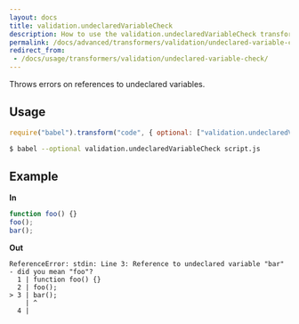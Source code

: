 ```yaml
---
layout: docs
title: validation.undeclaredVariableCheck
description: How to use the validation.undeclaredVariableCheck transformer.
permalink: /docs/advanced/transformers/validation/undeclared-variable-check/
redirect_from:
 - /docs/usage/transformers/validation/undeclared-variable-check/
---
```


Throws errors on references to undeclared variables.

## Usage

```javascript
require("babel").transform("code", { optional: ["validation.undeclaredVariableCheck"] });
```

```sh
$ babel --optional validation.undeclaredVariableCheck script.js
```

## Example

**In**

```javascript
function foo() {}
foo();
bar();
```

**Out**

```
ReferenceError: stdin: Line 3: Reference to undeclared variable "bar" - did you mean "foo"?
  1 | function foo() {}
  2 | foo();
> 3 | bar();
    | ^
  4 |
```
